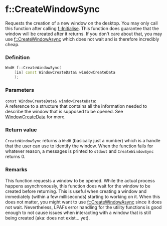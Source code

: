# f::CreateWindowSync
Requests the creation of a new window on the desktop. You may only call this function after calling 
[f::Initialise](Initialise_func). This function does guarantee that the window will be created after it returns. If 
you don't care about that, you may use [f::CreateWindowAsync](CreateWindowAsync_func) which does not wait and is
therefore incredibly cheap.

### Definition
```C++
WndH f::CreateWindowSync(
    [in] const WindowCreateData& windowCreateData
    );
```

### Parameters
`const WindowCreateData& windowCreateData`: <br>
A reference to a structure that contains all the information needed to describe the window that is supposed to be 
opened. See [WindowCreateData](WindowCreateData_type.md) for more.

### Return value
`CreateWindowSync` returns a `WndH` (basically just a number) which is a handle that the user can use to identify the
window. When the function fails for whatever reason, a messages is printed to `stdout` and `CreateWindowSync`
returns 0.

### Remarks
This function requests a window to be opened. While the actual process happens asynchronously, this function does wait
for the window to be created before returning. This is useful when creating a window and immediately (within a few
milliseconds) starting to working on it. When this does not matter, you might want to use 
[f::CreateWindowAsync](CreateWindowAsync_func) since it does not wait. Nevertheless, LPAFs error handling for the
utility functions is good enough to not cause issues when interacting with a window that is still being created (aka: 
does not exist... yet).
